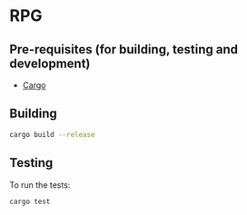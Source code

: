 # RPG

## Pre-requisites (for building, testing and development)
- [Cargo](https://doc.rust-lang.org/cargo/getting-started/installation.html)

## Building
```sh
cargo build --release
```

## Testing
To run the tests:
```sh
cargo test
```
